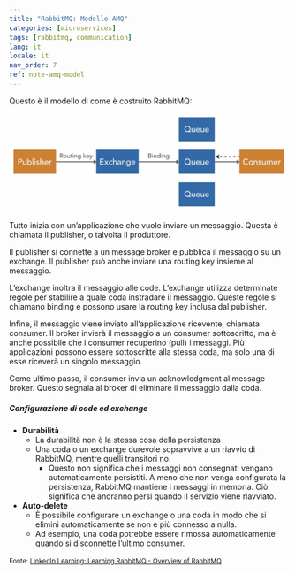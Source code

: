 ```yaml
---
title: "RabbitMQ: Modello AMQ"
categories: [microservices]
tags: [rabbitmq, communication]
lang: it
locale: it
nav_order: 7
ref: note-amq-model
---
```

Questo è il modello di come è costruito RabbitMQ:  
![Advanced Messaging Queuing Protocol](../../../assets/images/notes/rabbitmq/amq-model/amqp.png)

Tutto inizia con un’applicazione che vuole inviare un messaggio. Questa è chiamata il publisher, o talvolta il produttore.  

Il publisher si connette a un message broker e pubblica il messaggio su un exchange. Il publisher può anche inviare una routing key insieme al messaggio.  

L’exchange inoltra il messaggio alle code. L’exchange utilizza determinate regole per stabilire a quale coda instradare il messaggio. Queste regole si chiamano binding e possono usare la routing key inclusa dal publisher.  

Infine, il messaggio viene inviato all’applicazione ricevente, chiamata consumer. Il broker invierà il messaggio a un consumer sottoscritto, ma è anche possibile che i consumer recuperino (pull) i messaggi. Più applicazioni possono essere sottoscritte alla stessa coda, ma solo una di esse riceverà un singolo messaggio.  

Come ultimo passo, il consumer invia un acknowledgment al message broker. Questo segnala al broker di eliminare il messaggio dalla coda.  

##### Configurazione di code ed exchange
- **Durabilità**
    - La durabilità non è la stessa cosa della persistenza  
    - Una coda o un exchange durevole sopravvive a un riavvio di RabbitMQ, mentre quelli transitori no.  
        - Questo non significa che i messaggi non consegnati vengano automaticamente persistiti. A meno che non venga configurata la persistenza, RabbitMQ mantiene i messaggi in memoria. Ciò significa che andranno persi quando il servizio viene riavviato.  
- **Auto-delete**
    - È possibile configurare un exchange o una coda in modo che si elimini automaticamente se non è più connesso a nulla.  
    - Ad esempio, una coda potrebbe essere rimossa automaticamente quando si disconnette l’ultimo consumer.  

<small>Fonte: [LinkedIn Learning: Learning RabbitMQ - Overview of RabbitMQ](https://www.linkedin.com/learning/learning-rabbitmq/overview-of-rabbitmq?resume=false&u=57075649)</small>